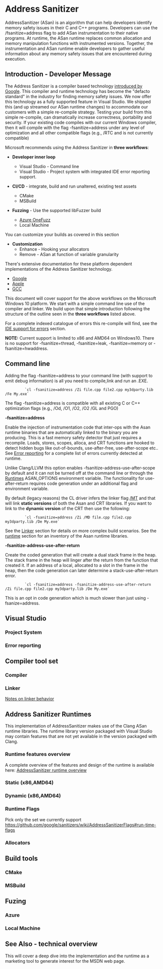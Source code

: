 # Address Sanitizer

AddressSanitizer (ASan) is an algorithm that can help developers identify memory safety issues in their C and C++ programs. Developers can use the /fsanitize=address flag to add ASan instrumentation to their native programs. At runtime, the ASan runtime replaces common allocation and memory manipulation functions with instrumented versions. Together, the instrumentation and ASan runtime enable developers to gather useful information about any memory safety issues that are encountered during execution.

## Introduction  - Developer Message

The Address Sanitizer is a compiler based technology [introduced by Google](https://www.usenix.org/conference/atc12/technical-sessions/presentation/serebryany).  This compiler and runtime technology has become the "defacto standard" in the industry for finding memory safety issues. We now offer this technology as a fully supported feature in Visual Studio. We shipped this (and up streamed our ASan runtime changes) to accommodate our customers with a simple re-compile strategy. Testing your build from this simple re-compile, can dramatically increase correctness, portability and security. If your existing code compiles with our current Windows compiler, then it will compile with the flag -fsanitize=address under any level of optimization and all other compatible flags (e.g., /RTC and is not currently compatible)

Microsoft recommends using the Address Sanitizer in **three workflows**:

- **Developer inner loop**
    - Visual Studio - Command line
    - Visual Studio - Project system with integrated IDE error reporting support.

    
- **CI/CD** - integrate, build and run unaltered, existing test assets
    - CMake
    - MSBuild

- **Fuzzing** - Use the supported libFuzzer build
    - [Azure OneFuzz](https://www.microsoft.com/security/blog/2020/09/15/microsoft-onefuzz-framework-open-source-developer-tool-fix-bugs/)
    - Local Machine

You can customize your builds as covered in this section

- **Customization**
    - Enhance - Hooking your allocators
    - Remove - ASan at function of variable granularity

There's extensive documentation for these platform dependent implementations of the Address Sanitizer technology.

- [Google](https://clang.llvm.org/docs/AddressSanitizer.html)
- [Apple](https://developer.apple.com/documentation/xcode/diagnosing_memory_thread_and_crash_issues_early)
- [GCC](https://gcc.gnu.org/onlinedocs/gcc/Instrumentation-Options.html)

This document will cover support for the above workflows on the Microsoft Windows 10 platform. We start with a simple command line use of the compiler and linker. We build upon that simple introduction following the structure of the outline seen in the **three workflows** listed above.

For a complete indexed catalogue of errors this re-compile will find, see the [IDE support for errors](#ide-support-for-errors) section.

**NOTE:** Current support is limited to x86 and AMD64 on Windows10. There is no support for -fsanitize=thread, -fsanitize=leak, -fsanitize=memory or -fsanitize=hwaddress.

## Command line

Adding the flag -fsanitize=address to your command line (with support to emit debug information) is all you need to compile,link and run an .EXE.

             `cl -fsanitize=address /Zi file.cpp file2.cpp my3dparty.lib /Fe My.exe`

The flag -fsanitize=address is compatible with all existing C or C++ optimization flags (e.g., /Od, /O1, /O2, /O2 /GL and PGO)

**-fsanitize=address**

Enable the injection of instrumentation code that inter-ops with the Asan runtime binaries that are automatically linked to the binary you are producing. This is a fast memory safety detector that just requires a recompile. Loads, stores, scopes, alloca, and CRT functions are hooked to detect hidden bugs like out-of-bounds, use-after-free, use-after-scope etc.. See [Error reporting](#error-reporting) for a complete list of errors currently detected at runtime.

Unlike Clang/LLVM this option enables -fsanitize-address-use-after-scope by default and it can not be turned off at the command line or through the [Runtimes](#runtimes) ASAN_OPTIONS environment variable. The functionality for use-after-return requires code generation under an additional flag and environment variable.

By default (legacy reasons) the CL driver infers the linker flag [/MT](https://docs.microsoft.com/en-us/cpp/build/reference/md-mt-ld-use-run-time-library?view=msvc-160) and that will link **static versions** of both the Asan and CRT libraries. If you want to link to the **dynamic version** of the CRT then use the following:

             `cl -fsanitize=address /Zi /MD file.cpp file2.cpp my3dparty.lib /De My.exe`

See the [Linker](#linker) section for details on more complex build scenarios. See the [runtime](#runtimes) section for an inventory of the Asan runtime libraries.


**-fsanitize-address-use-after-return**

Create the coded generation that will create a dual stack frame in the heap.  The stack frame in the heap will linger after the return from the function that created it. If an address of a local, allocated to a slot in the frame in the heap, then the code generation can later determine a stack-use-after-return error.

             `cl -fsanitize=address -fsanitize-address-use-after-return /Zi file.cpp file2.cpp my3dparty.lib /De My.exe`

This is an opt in code generation which is much slower than just using -fsanize=address.  

## Visual Studio

### Project System

### Error reporting

## Compiler tool set

### Compiler

### Linker
[Notes on linker behavior](https://microsoft.sharepoint.com/teams/DD_VC/_layouts/OneNote.aspx?id=%2Fteams%2FDD_VC%2FShared%20Documents%2FVisual%20C%2B%2B%20Team&wd=target%28BE%20Team%2FSecurity%2FCompiler%20Security%20V-Team.one%7CC2A34F56-6B09-4AB1-869B-DFD77BFD7399%2FNotes%20about%20vcasan%20and%20%5C%2Finferasanlibs%7C6D1BD27A-F55A-44BC-BF7C-AF6404C4C5C1%2F%29)

## Address Sanitizer Runtimes

This implementation of AddressSanitizer makes use of the Clang ASan runtime libraries. The runtime library version packaged with Visual Studio may contain features that are not yet available in the version packaged with Clang.

### Runtime features overview
A complete overview of the features and design of the runtime is available here: [AddressSanitizer runtime overview](address-sanitizer-runtime.md)

### Static (x86,AMD64)
### Dynamic (x86,AMD64)
### Runtime Flags

Pick only the set we currently support
https://github.com/google/sanitizers/wiki/AddressSanitizerFlags#run-time-flags 

### Allocators

## Build tools

### CMake

### MSBuild

## Fuzing

### Azure

### Local Machine

## See Also - technical overview

This will cover a deep dive into the implementation and the runtime as a marketing tool to generate interest for the MSDN web page.

